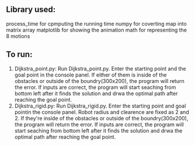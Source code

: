 
## Library used: 
process_time for cpmputing the running time 
numpy for coverting map into matrix array
matplotlib for showing the animation 
math for representing the 8 motions

## To run:
1. Dijkstra_point.py:
Run Dijkstra_point.py. 
Enter the starting point and the goal point in the console panel. 
If either of them is inside of the obstacles or outside of the boundry(300x200), the program will return the error. 
If inputs are correct, the program will start seaching from bottom left after it finds the solution and drwa the optimal path after reaching the goal point. 
2. Dijkstra_rigid.py:
Run Dijkstra_rigid.py. 
Enter the starting point and goal pointin the console panel. Robot radius and clearence are fixed as 2 and 2. 
If they're inside of the obstacles or outside of the boundry(300x200), the program will return the error. 
If inputs are correct, the program will start seaching from bottom left after it finds the solution and drwa the optimal path after reaching the goal point. 




